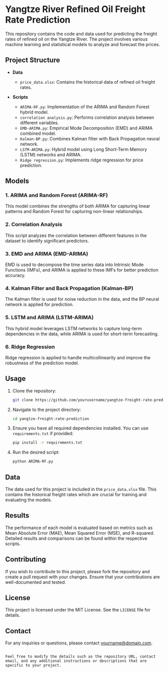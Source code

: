 # Yangtze River Refined Oil Freight Rate Prediction

This repository contains the code and data used for predicting the freight rates of refined oil on the Yangtze River. The project involves various machine learning and statistical models to analyze and forecast the prices.

## Project Structure

- **Data**
  - `price_data.xlsx`: Contains the historical data of refined oil freight rates.

- **Scripts**
  - `ARIMA-RF.py`: Implementation of the ARIMA and Random Forest hybrid model.
  - `correlation analysis.py`: Performs correlation analysis between different variables.
  - `EMD-ARIMA.py`: Empirical Mode Decomposition (EMD) and ARIMA combined model.
  - `Kalman-BP.py`: Combines Kalman filter with Back Propagation neural network.
  - `LSTM-ARIMA.py`: Hybrid model using Long Short-Term Memory (LSTM) networks and ARIMA.
  - `Ridge regression.py`: Implements ridge regression for price prediction.

## Models

### 1. ARIMA and Random Forest (ARIMA-RF)
This model combines the strengths of both ARIMA for capturing linear patterns and Random Forest for capturing non-linear relationships.

### 2. Correlation Analysis
This script analyzes the correlation between different features in the dataset to identify significant predictors.

### 3. EMD and ARIMA (EMD-ARIMA)
EMD is used to decompose the time series data into Intrinsic Mode Functions (IMFs), and ARIMA is applied to these IMFs for better prediction accuracy.

### 4. Kalman Filter and Back Propagation (Kalman-BP)
The Kalman filter is used for noise reduction in the data, and the BP neural network is applied for prediction.

### 5. LSTM and ARIMA (LSTM-ARIMA)
This hybrid model leverages LSTM networks to capture long-term dependencies in the data, while ARIMA is used for short-term forecasting.

### 6. Ridge Regression
Ridge regression is applied to handle multicollinearity and improve the robustness of the prediction model.

## Usage

1. Clone the repository:
   ```bash
   git clone https://github.com/yourusername/yangtze-freight-rate-prediction.git
   ```
2. Navigate to the project directory:
   ```bash
   cd yangtze-freight-rate-prediction
   ```
3. Ensure you have all required dependencies installed. You can use `requirements.txt` if provided:
   ```bash
   pip install -r requirements.txt
   ```
4. Run the desired script:
   ```bash
   python ARIMA-RF.py
   ```

## Data

The data used for this project is included in the `price_data.xlsx` file. This contains the historical freight rates which are crucial for training and evaluating the models.

## Results

The performance of each model is evaluated based on metrics such as Mean Absolute Error (MAE), Mean Squared Error (MSE), and R-squared. Detailed results and comparisons can be found within the respective scripts.

## Contributing

If you wish to contribute to this project, please fork the repository and create a pull request with your changes. Ensure that your contributions are well-documented and tested.

## License

This project is licensed under the MIT License. See the `LICENSE` file for details.

## Contact

For any inquiries or questions, please contact [yourname@domain.com](mailto:yourname@domain.com).

```

Feel free to modify the details such as the repository URL, contact email, and any additional instructions or descriptions that are specific to your project.
